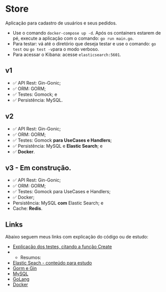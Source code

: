 # Store
Aplicação para cadastro de usuários e seus pedidos.
* Use o comando `docker-compose up -d`. Após os containers estarem de pé, execute a aplicação com o comando: `go run main.go`.
* Para testar: vá até o diretório que deseja testar e use o comando: `go test` ou `go test -v`para o modo verboso.
* Para acessar o Kibana: acesse `elasticsearch:5601`.

## v1
* ✅ API Rest: Gin-Gonic;
* ✅ ORM: GORM;
* ✅ Testes: Gomock; e
* ✅ Persistência: MySQL.

## v2
* ✅ API Rest: Gin-Gonic;
* ✅ ORM: GORM;
* ✅ Testes: Gomock **para UseCases e Handlers**;
* ✅ Persistência: MySQL e **Elastic Search**; e
* ✅ **Docker**.

## v3 - Em construção.
* ✅ API Rest: Gin-Gonic;
* ✅ ORM: GORM;
* ✅ Testes: Gomock para UseCases e Handlers;
* ✅ Docker;
* Persistência: MySQL **com** Elastic Search; e
* Cache: **Redis**.

## Links
Abaixo seguem meus links com explicação do código ou de estudo:
* [Explicação dos testes, citando a função Create](https://joanavidon.notion.site/Elastic-Search-a6443921416f4b558dc267abb76fc675)
* * Resumos:
* [Elastic Seach - conteúdo para estudo](https://www.notion.so/joanavidon/Testes-92702c53edb34fcca788be34eed89a4f)
* [Gorm e Gin](https://app.diagrams.net/#G180mv-hWo-ncgnk3HMDbdmZFh9T1uzAKN)
* [MySQL](https://joanavidon.notion.site/MySQL-e5e2e66d42ff4d03acb5089dc3c3df17)
* [GoLang](https://www.notion.so/joanavidon/Go-150fab3ab8fc4d60a58a025e28d97051)
* [Docker](https://www.notion.so/joanavidon/Docker-5b93972bba3549a2a64bb557c7eeaae9)
